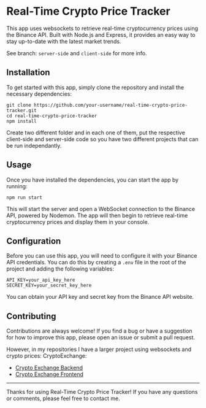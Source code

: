 # Real-Time Crypto Price Tracker

This app uses websockets to retrieve real-time cryptocurrency prices using the Binance API. Built with Node.js and Express, it provides an easy way to stay up-to-date with the latest market trends.

See branch: `server-side` and `client-side` for more info.

## Installation

To get started with this app, simply clone the repository and install the necessary dependencies:

```
git clone https://github.com/your-username/real-time-crypto-price-tracker.git
cd real-time-crypto-price-tracker
npm install
```

Create two different folder and in each one of them, put the respective client-side and server-side code so you have two different projects that can be run independantly.

## Usage

Once you have installed the dependencies, you can start the app by running:

`npm run start`

This will start the server and open a WebSocket connection to the Binance API, powered by Nodemon. The app will then begin to retrieve real-time cryptocurrency prices and display them in your console.

## Configuration

Before you can use this app, you will need to configure it with your Binance API credentials. You can do this by creating a `.env` file in the root of the project and adding the following variables:

```
API_KEY=your_api_key_here
SECRET_KEY=your_secret_key_here
```

You can obtain your API key and secret key from the Binance API website.

## Contributing

Contributions are always welcome! If you find a bug or have a suggestion for how to improve this app, please open an issue or submit a pull request.

However, in my repositories I have a larger project using websockets and crypto prices: CryptoExchange:

- [Crypto Exchange Backend](https://github.com/Arcturus91/cryptoExchangeBack)
- [Crypto Exchange Frontend](https://github.com/Arcturus91/cryptoExchangeFront)

---

Thanks for using Real-Time Crypto Price Tracker! If you have any questions or comments, please feel free to contact me.
